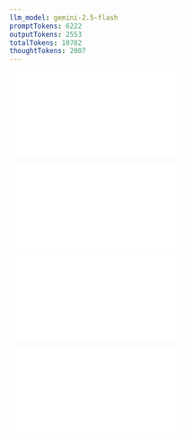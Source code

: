 ```yaml
---
llm_model: gemini-2.5-flash
promptTokens: 6222
outputTokens: 2553
totalTokens: 10782
thoughtTokens: 2007
---
```


![@](steps/Concept%20State.2c634e6d.md)

![@](steps/Prompt.78532156.md)

![@](steps/response.238cb7c9.md)

![@](steps/response.42692da3.md)